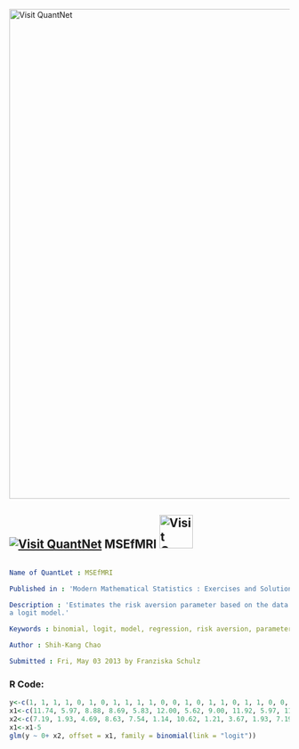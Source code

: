 
[<img src="https://github.com/QuantLet/Styleguide-and-FAQ/blob/master/pictures/banner.png" width="880" alt="Visit QuantNet">](http://quantlet.de/index.php?p=info)

## [<img src="https://github.com/QuantLet/Styleguide-and-Validation-procedure/blob/master/pictures/qloqo.png" alt="Visit QuantNet">](http://quantlet.de/) **MSEfMRI** [<img src="https://github.com/QuantLet/Styleguide-and-Validation-procedure/blob/master/pictures/QN2.png" width="60" alt="Visit QuantNet 2.0">](http://quantlet.de/d3/ia)

```yaml

Name of QuantLet : MSEfMRI

Published in : 'Modern Mathematical Statistics : Exercises and Solutions'

Description : 'Estimates the risk aversion parameter based on the data given in the table and using
a logit model.'

Keywords : binomial, logit, model, regression, risk aversion, parameter

Author : Shih-Kang Chao

Submitted : Fri, May 03 2013 by Franziska Schulz

```


### R Code:
```r
y<-c(1, 1, 1, 1, 0, 1, 0, 1, 1, 1, 1, 0, 0, 1, 0, 1, 1, 0, 1, 1, 0, 0, 1, 0, 1, 0, 1)
x1<-c(11.74, 5.97, 8.88, 8.69, 5.83, 12.00, 5.62, 9.00, 11.92, 5.97, 11.74, 8.88, 8.69, 12.00, 5.83, 9.00, 11.92, 5.62, 5.97, 11.74, 8.88, 5.83, 12.00, 8.69, 11.92, 5.62, 9.00)
x2<-c(7.19, 1.93, 4.69, 8.63, 7.54, 1.14, 10.62, 1.21, 3.67, 1.93, 7.19, 4.69, 8.63, 1.49, 7.54, 1.21, 3.67, 10.62, 1.93, 7.19, 4.69, 7.54, 1.14, 8.63, 3.67, 10.62, 1.21)
x1<-x1-5
glm(y ~ 0+ x2, offset = x1, family = binomial(link = "logit"))
```
